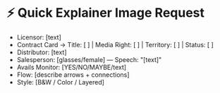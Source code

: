 # ⚡ Quick Explainer Image Request

- Licensor: [text]  
- Contract Card → Title: [ ] | Media Right: [ ] | Territory: [ ] | Status: [ ]  
- Distributor: [text]  
- Salesperson: [glasses/female] — Speech: "[text]"  
- Avails Monitor: [YES/NO/MAYBE/text]  
- Flow: [describe arrows + connections]  
- Style: [B&W / Color / Layered]  
